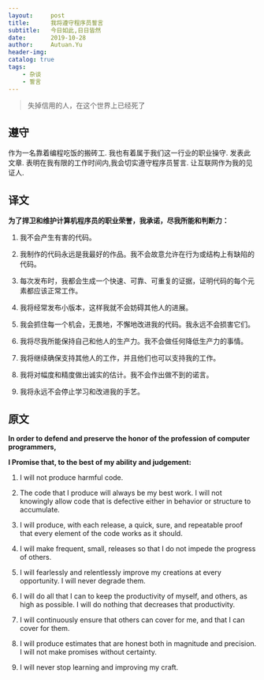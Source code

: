 ```yaml
---
layout:     post
title:      我将遵守程序员誓言
subtitle:   今日如此,日日皆然
date:       2019-10-28
author:     Autuan.Yu
header-img:
catalog: true
tags:
    - 杂谈
    - 誓言
---
```


> 失掉信用的人，在这个世界上已经死了

## 遵守
作为一名靠着编程吃饭的搬砖工. 我也有着属于我们这一行业的职业操守. 发表此文章. 表明在我有限的工作时间内,我会切实遵守程序员誓言. 让互联网作为我的见证人.

## 译文
**为了捍卫和维护计算机程序员的职业荣誉，我承诺，尽我所能和判断力：**

1. 我不会产生有害的代码。

2. 我制作的代码永远是我最好的作品。我不会故意允许在行为或结构上有缺陷的代码。

3. 每次发布时，我都会生成一个快速、可靠、可重复的证据，证明代码的每个元素都应该正常工作。

4. 我将经常发布小版本，这样我就不会妨碍其他人的进展。

5. 我会抓住每一个机会，无畏地，不懈地改进我的代码。我永远不会损害它们。

6. 我将尽我所能保持自己和他人的生产力。我不会做任何降低生产力的事情。

7. 我将继续确保支持其他人的工作，并且他们也可以支持我的工作。

8. 我将对幅度和精度做出诚实的估计。我不会作出做不到的诺言。

9. 我将永远不会停止学习和改进我的手艺。


## 原文  
**In order to defend and preserve the honor of the profession of computer programmers,**

**I Promise that, to the best of my ability and judgement:**  

1. I will not produce harmful code.

2. The code that I produce will always be my best work. I will not knowingly allow code that is defective either in behavior or structure to accumulate.

3. I will produce, with each release, a quick, sure, and repeatable proof that every element of the code works as it should.

4. I will make frequent, small, releases so that I do not impede the progress of others.

5. I will fearlessly and relentlessly improve my creations at every opportunity. I will never degrade them.

6. I will do all that I can to keep the productivity of myself, and others, as high as possible. I will do nothing that decreases that productivity.

7. I will continuously ensure that others can cover for me, and that I can cover for them.

8. I will produce estimates that are honest both in magnitude and precision. I will not make promises without certainty.

9. I will never stop learning and improving my craft.
